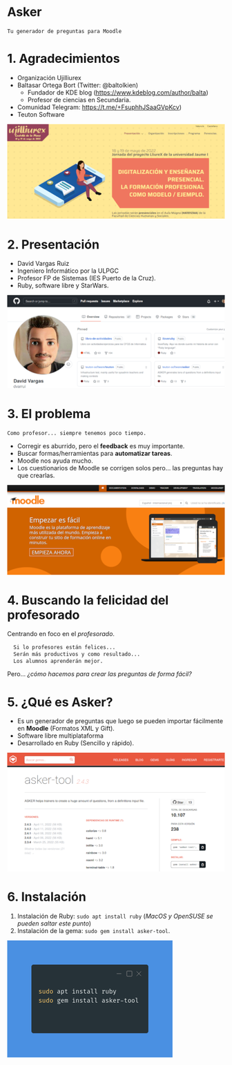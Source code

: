 
# Asker

```
Tu generador de preguntas para Moodle
```

# 1. Agradecimientos

* Organización Ujilliurex
* Baltasar Ortega Bort (Twitter: @baltolkien)
    * Fundador de KDE blog (https://www.kdeblog.com/author/balta)
    * Profesor de ciencias en Secundaria.
* Comunidad Telegram: https://t.me/+FsuphhJSaaGVpKcv)
* Teuton Software

![](images/ujilliurex.png)

# 2. Presentación

* David Vargas Ruiz
* Ingeniero Informático por la ULPGC
* Profesor FP de Sistemas (IES Puerto de la Cruz).
* Ruby, software libre y StarWars.

![](images/presentacion.png)

# 3. El problema

```
Como profesor... siempre tenemos poco tiempo.
```
* Corregir es aburrido, pero el **feedback** es muy importante.
* Buscar formas/herramientas para **automatizar tareas**.
* Moodle nos ayuda mucho.
* Los cuestionarios de Moodle se corrigen solos pero... las preguntas hay que crearlas.

![](images/moodle.png)

# 4. Buscando la felicidad del profesorado

Centrando en foco en el _profesorado_.

```
  Si lo profesores están felices...
  Serán más productivos y como resultado...
  Los alumnos aprenderán mejor.
```

Pero... _¿cómo hacemos para crear las preguntas de forma fácil?_

# 5. ¿Qué es Asker?

* Es un generador de preguntas que luego se pueden importar fácilmente en **Moodle** (Formatos XML y Gift).
* Software libre multiplataforma
* Desarrollado en Ruby (Sencillo y rápido).

![](images/rubygems.png)

# 6. Instalación

1. Instalación de Ruby: `sudo apt install ruby` (_MacOS y OpenSUSE se pueden saltar este punto_)
2. Instalación de la gema: `sudo gem install asker-tool`.

![](images/instalar.png)

